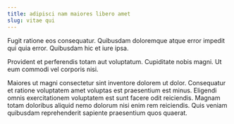 ```yaml
---
title: adipisci nam maiores libero amet
slug: vitae qui
---
```


Fugit ratione eos consequatur. Quibusdam doloremque atque error impedit qui quia error. Quibusdam hic et iure ipsa.

Provident et perferendis totam aut voluptatum. Cupiditate nobis magni. Ut eum commodi vel corporis nisi.

Maiores ut magni consectetur sint inventore dolorem ut dolor. Consequatur et ratione voluptatem amet voluptas est praesentium est minus. Eligendi omnis exercitationem voluptatem est sunt facere odit reiciendis. Magnam totam doloribus aliquid nemo dolorum nisi enim rem reiciendis. Quis veniam quibusdam reprehenderit sapiente praesentium quos quaerat.
